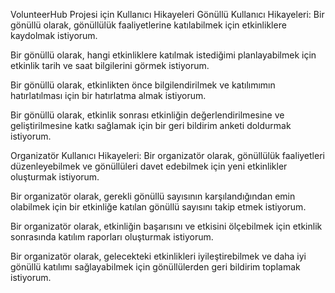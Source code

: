 VolunteerHub Projesi için Kullanıcı Hikayeleri
Gönüllü Kullanıcı Hikayeleri:
Bir gönüllü olarak, gönüllülük faaliyetlerine katılabilmek için etkinliklere kaydolmak istiyorum.

Bir gönüllü olarak, hangi etkinliklere katılmak istediğimi planlayabilmek için etkinlik tarih ve saat bilgilerini görmek istiyorum.

Bir gönüllü olarak, etkinlikten önce bilgilendirilmek ve katılımımın hatırlatılması için bir hatırlatma almak istiyorum.

Bir gönüllü olarak, etkinlik sonrası etkinliğin değerlendirilmesine ve geliştirilmesine katkı sağlamak için bir geri bildirim anketi doldurmak istiyorum.

Organizatör Kullanıcı Hikayeleri:
Bir organizatör olarak, gönüllülük faaliyetleri düzenleyebilmek ve gönüllüleri davet edebilmek için yeni etkinlikler oluşturmak istiyorum.

Bir organizatör olarak, gerekli gönüllü sayısının karşılandığından emin olabilmek için bir etkinliğe katılan gönüllü sayısını takip etmek istiyorum.

Bir organizatör olarak, etkinliğin başarısını ve etkisini ölçebilmek için etkinlik sonrasında katılım raporları oluşturmak istiyorum.

Bir organizatör olarak, gelecekteki etkinlikleri iyileştirebilmek ve daha iyi gönüllü katılımı sağlayabilmek için gönüllülerden geri bildirim toplamak istiyorum.
